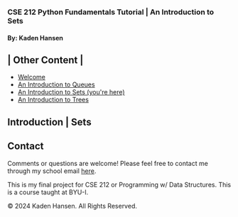 ### **CSE 212 Python Fundamentals Tutorial | An Introduction to Sets**

#### By: Kaden Hansen

| Other Content |
-----------
+ [Welcome](0-welcome.md)
+ [An Introduction to Queues](1-queue.md)
+ [An Introduction to Sets (you're here)](2-set.md)
+ [An Introduction to Trees](3-tree.md)

## **Introduction | Sets**

## Contact
Comments or questions are welcome! Please feel free to contact me through my school email [here](mailto:han22047@byui.edu).

This is my final project for CSE 212 or Programming w/ Data Structures. This is a course taught at BYU-I.

© 2024 Kaden Hansen. All Rights Reserved.